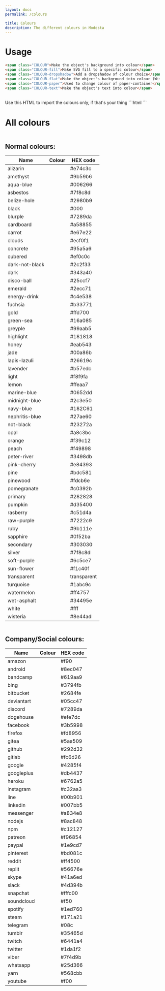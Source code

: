 ```yaml
---
layout: docs
permalink: /colours

title: Colours
description: The different colours in Modesta
---
```

# Usage
```html
<span class="COLOUR">Make the object's background into colour</span>
<span class="COLOUR-fill">Make SVG fill to a specific colour</span>
<span class="COLOUR-dropshadow">Add a dropshadow of colour choice</span>
<span class="COLOUR-flat">Make the object's background into colour (Without the dropshadow if the object has it)</span>
<span class="COLOUR-paper">Used to change colour of paper-container</span>
<span class="COLOUR-text">Make the object's text into colour</span>
```
<br>
Use this HTML to import the colours only, if that's your thing
```html
<!-- Colour pack | ~8 KB -->
<link href="https://modesta.alexflipnote.dev/css/colours.css" type="text/css" rel="stylesheet">
```

# All colours
<div class="row">

  <div class="one-half column">
    <h2 class="center-text">Normal colours:</h2>
    <div class="table-container">
      <table class="white-text">
        <thead>
          <tr><th>Name</th><th>Colour</th><th>HEX code</th></tr>
        </thead>
        <tbody>
          <tr><td>alizarin</td><td class="alizarin"></td><td>#e74c3c</td></tr>
          <tr><td>amethyst</td><td class="amethyst"></td><td>#9b59b6</td></tr>
          <tr><td>aqua-blue</td><td class="aqua-blue"></td><td>#006266</td></tr>
          <tr><td>asbestos</td><td class="asbestos"></td><td>#7f8c8d</td></tr>
          <tr><td>belize-hole</td><td class="belize-hole"></td><td>#2980b9</td></tr>
          <tr><td>black</td><td class="black"></td><td>#000</td></tr>
          <tr><td>blurple</td><td class="blurple"></td><td>#7289da</td></tr>
          <tr><td>cardboard</td><td class="cardboard"></td><td>#a58855</td></tr>
          <tr><td>carrot</td><td class="carrot"></td><td>#e67e22</td></tr>
          <tr><td>clouds</td><td class="clouds"></td><td>#ecf0f1</td></tr>
          <tr><td>concrete</td><td class="concrete"></td><td>#95a5a6</td></tr>
          <tr><td>cubered</td><td class="cubered"></td><td>#ef0c0c</td></tr>
          <tr><td>dark-not-black</td><td class="dark-not-black"></td><td>#2c2f33</td></tr>
          <tr><td>dark</td><td class="dark"></td><td>#343a40</td></tr>
          <tr><td>disco-ball</td><td class="disco-ball"></td><td>#25ccf7</td></tr>
          <tr><td>emerald</td><td class="emerald"></td><td>#2ecc71</td></tr>
          <tr><td>energy-drink</td><td class="energy-drink"></td><td>#c4e538</td></tr>
          <tr><td>fuchsia</td><td class="fuchsia"></td><td>#b33771</td></tr>
          <tr><td>gold</td><td class="gold"></td><td>#ffd700</td></tr>
          <tr><td>green-sea</td><td class="green-sea"></td><td>#16a085</td></tr>
          <tr><td>greyple</td><td class="greyple"></td><td>#99aab5</td></tr>
          <tr><td>highlight</td><td class="highlight"></td><td>#181818</td></tr>
          <tr><td>honey</td><td class="honey"></td><td>#eab543</td></tr>
          <tr><td>jade</td><td class="jade"></td><td>#00a86b</td></tr>
          <tr><td>lapis-lazuli</td><td class="lapis-lazuli"></td><td>#26619c</td></tr>
          <tr><td>lavender</td><td class="lavender"></td><td>#b57edc</td></tr>
          <tr><td>light</td><td class="light"></td><td>#f8f9fa</td></tr>
          <tr><td>lemon</td><td class="lemon"></td><td>#ffeaa7</td></tr>
          <tr><td>marine-blue</td><td class="marine-blue"></td><td>#0652dd</td></tr>
          <tr><td>midnight-blue</td><td class="midnight-blue"></td><td>#2c3e50</td></tr>
          <tr><td>navy-blue</td><td class="navy-blue"></td><td>#182C61</td></tr>
          <tr><td>nephritis-blue</td><td class="nephritis-blue"></td><td>#27ae60</td></tr>
          <tr><td>not-black</td><td class="not-black"></td><td>#23272a</td></tr>
          <tr><td>opal</td><td class="opal"></td><td>#a8c3bc</td></tr>
          <tr><td>orange</td><td class="orange"></td><td>#f39c12</td></tr>
          <tr><td>peach</td><td class="peach"></td><td>#f49898</td></tr>
          <tr><td>peter-river</td><td class="peter-river"></td><td>#3498db</td></tr>
          <tr><td>pink-cherry</td><td class="pink-cherry"></td><td>#e84393</td></tr>
          <tr><td>pine</td><td class="pine"></td><td>#bdc581</td></tr>
          <tr><td>pinewood</td><td class="pinewood"></td><td>#fdcb6e</td></tr>
          <tr><td>pomegranate</td><td class="pomegranate"></td><td>#c0392b</td></tr>
          <tr><td>primary</td><td class="primary"></td><td>#282828</td></tr>
          <tr><td>pumpkin</td><td class="pumpkin"></td><td>#d35400</td></tr>
          <tr><td>rasberry</td><td class="rasberry"></td><td>#c51d4a</td></tr>
          <tr><td>raw-purple</td><td class="raw-purple"></td><td>#7222c9</td></tr>
          <tr><td>ruby</td><td class="ruby"></td><td>#9b111e</td></tr>
          <tr><td>sapphire</td><td class="sapphire"></td><td>#0f52ba</td></tr>
          <tr><td>secondary</td><td class="secondary"></td><td>#303030</td></tr>
          <tr><td>silver</td><td class="silver"></td><td>#7f8c8d</td></tr>
          <tr><td>soft-purple</td><td class="soft-purple"></td><td>#6c5ce7</td></tr>
          <tr><td>sun-flower</td><td class="sun-flower"></td><td>#f1c40f</td></tr>
          <tr><td>transparent</td><td class="transparent"></td><td>transparent</td></tr>
          <tr><td>turquoise</td><td class="turquoise"></td><td>#1abc9c</td></tr>
          <tr><td>watermelon</td><td class="watermelon"></td><td>#ff4757</td></tr>
          <tr><td>wet-asphalt</td><td class="wet-asphalt"></td><td>#34495e</td></tr>
          <tr><td>white</td><td class="white"></td><td>#fff</td></tr>
          <tr><td>wisteria</td><td class="wisteria"></td><td>#8e44ad</td></tr>
        </tbody>
      </table>
    </div>
  </div>

  <div class="one-half column">
    <h2 class="center-text">Company/Social colours:</h2>
    <div class="table-container">
      <table class="white-text">
        <thead>
          <tr><th>Name</th><th>Colour</th><th>HEX code</th></tr>
        </thead>
        <tbody>
          <tr><td>amazon</td><td class="amazon"></td><td>#f90</td></tr>
          <tr><td>android</td><td class="android"></td><td>#8ec047</td></tr>
          <tr><td>bandcamp</td><td class="bandcamp"></td><td>#619aa9</td></tr>
          <tr><td>bing</td><td class="bing"></td><td>#3794fb</td></tr>
          <tr><td>bitbucket</td><td class="bitbucket"></td><td>#2684fe</td></tr>
          <tr><td>deviantart</td><td class="deviantart"></td><td>#05cc47</td></tr>
          <tr><td>discord</td><td class="discord"></td><td>#7289da</td></tr>
          <tr><td>dogehouse</td><td class="dogehouse"></td><td>#efe7dc</td></tr>
          <tr><td>facebook</td><td class="facebook"></td><td>#3b5998</td></tr>
          <tr><td>firefox</td><td class="firefox"></td><td>#fd8956</td></tr>
          <tr><td>gitea</td><td class="gitea"></td><td>#5aa509</td></tr>
          <tr><td>github</td><td class="github"></td><td>#292d32</td></tr>
          <tr><td>gitlab</td><td class="gitlab"></td><td>#fc6d26</td></tr>
          <tr><td>google</td><td class="google"></td><td>#4285f4</td></tr>
          <tr><td>googleplus</td><td class="googleplus"></td><td>#db4437</td></tr>
          <tr><td>heroku</td><td class="heroku"></td><td>#6762a5</td></tr>
          <tr><td>instagram</td><td class="instagram"></td><td>#c32aa3</td></tr>
          <tr><td>line</td><td class="line"></td><td>#00b901</td></tr>
          <tr><td>linkedin</td><td class="linkedin"></td><td>#007bb5</td></tr>
          <tr><td>messenger</td><td class="messenger"></td><td>#a834e8</td></tr>
          <tr><td>nodejs</td><td class="nodejs"></td><td>#8ac848</td></tr>
          <tr><td>npm</td><td class="npm"></td><td>#c12127</td></tr>
          <tr><td>patreon</td><td class="patreon"></td><td>#f96854</td></tr>
          <tr><td>paypal</td><td class="paypal"></td><td>#1e9cd7</td></tr>
          <tr><td>pinterest</td><td class="pinterest"></td><td>#bd081c</td></tr>
          <tr><td>reddit</td><td class="reddit"></td><td>#ff4500</td></tr>
          <tr><td>replit</td><td class="replit"></td><td>#56676e</td></tr>
          <tr><td>skype</td><td class="skype"></td><td>#41a6ed</td></tr>
          <tr><td>slack</td><td class="slack"></td><td>#4d394b</td></tr>
          <tr><td>snapchat</td><td class="snapchat"></td><td>#fffc00</td></tr>
          <tr><td>soundcloud</td><td class="soundcloud"></td><td>#f50</td></tr>
          <tr><td>spotify</td><td class="spotify"></td><td>#1ed760</td></tr>
          <tr><td>steam</td><td class="steam"></td><td>#171a21</td></tr>
          <tr><td>telegram</td><td class="telegram"></td><td>#08c</td></tr>
          <tr><td>tumblr</td><td class="tumblr"></td><td>#35465d</td></tr>
          <tr><td>twitch</td><td class ="twitch"></td><td>#6441a4</td></tr>
          <tr><td>twitter</td><td class="twitter"></td><td>#1da1f2</td></tr>
          <tr><td>viber</td><td class="viber"></td><td>#7f4d9b</td></tr>
          <tr><td>whatsapp</td><td class="whatsapp"></td><td>#25d366</td></tr>
          <tr><td>yarn</td><td class="yarn"></td><td>#568cbb</td></tr>
          <tr><td>youtube</td><td class="youtube"></td><td>#f00</td></tr>
        </tbody>
      </table>
    </div>
  </div>

</div>

